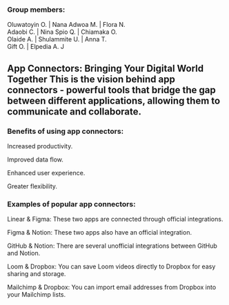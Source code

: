 ### Group members:
Oluwatoyin O.      |      Nana Adwoa M.      |      Flora N.
<br>
Adaobi C.          |      Nina Spio Q.       |      Chiamaka O.
<br>
Olaide A.          |      Shulammite U.      |      Anna T.
<br>
Gift O.            |      Elpedia A. J
  
App Connectors: Bringing Your Digital World Together
This is the vision behind app connectors - powerful tools that bridge the gap between different applications, allowing them to communicate and collaborate.
---
### Benefits of using app connectors:


Increased productivity.


Improved data flow.


Enhanced user experience.


Greater flexibility.


### Examples of popular app connectors:


Linear & Figma: These two apps are connected through official integrations. 


Figma & Notion: These two apps also have an official integration. 


GitHub & Notion: There are several unofficial integrations between GitHub and Notion.


Loom & Dropbox: You can save Loom videos directly to Dropbox for easy sharing and storage.


Mailchimp & Dropbox: You can import email addresses from Dropbox into your Mailchimp lists.

